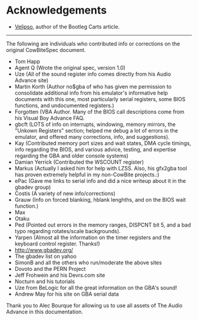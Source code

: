 # Acknowledgements

- [Velipso](https://github.com/velipso), author of the Bootleg Carts article.

---

The following are individuals who contributed info or corrections on the original CowBiteSpec document.

- Tom Happ
- Agent Q (Wrote the original spec, version 1.0)
- Uze (All of the sound register info comes directly from his Audio Advance site)
- Martin Korth (Author no$gba of who has given me permission to consolidate additional info from his emulator's informative help documents with this one, most particularly serial registers, some BIOS functions, and undocumented registers.)
- Forgotten (VBA Author. Many of the BIOS call descriptions come from his Visual Boy Advance FAQ.
- gbcft (LOTS of info on interrupts, windowing, memory mirrors, the "Unkown Registers" section; helped me debug a lot of errors in the emulator, and offered many corrections, info, and suggestions).
- Kay (Contributed memory port sizes and wait states, DMA cycle timings, info regarding the BIOS, and various advice, testing, and expertise regarding the GBA and older console systems)
- Damian Yerrick (Contributed the WSCOUNT register)
- Markus (Actually I asked him for help with LZSS. Also, his gfx2gba tool has proven extremely helpful in my non-CowBite projects.:)
- ePac (Gave me links to serial info and did a nice writeup about it in the gbadev group)
- Costis (A variety of new info/corrections)
- Grauw (Info on forced blanking, hblank lenghths, and on the BIOS wait function.)
- Max
- Otaku
- Ped (Pointed out errors in the memory ranges, DISPCNT bit 5, and a bad typo regarding rotates/scale backgrounds).
- Yarpen (Almost all the information on the timer registers and the keyboard control register. Thanks!)
- http://www.gbadev.org/
- The gbadev list on yahoo
- SimonB and all the others who run/moderate the above sites
- Dovoto and the PERN Project
- Jeff Frohwein and his Devrs.com site
- Nocturn and his tutorials
- Uze from BeLogic for all the great information on the GBA's sound!
- Andrew May for his site on GBA serial data

Thank you to Alec Bourque for allowing us to use all assets of The Audio Advance in this documentation.